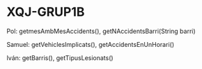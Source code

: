 # XQJ-GRUP1B
Pol: getmesAmbMesAccidents(), getNAccidentsBarri(String barri)

Samuel: getVehiclesImplicats(), getAccidentsEnUnHorari()

Iván: getBarris(), getTipusLesionats()
